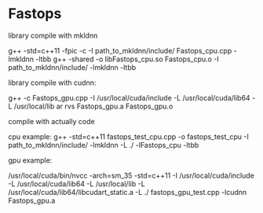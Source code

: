 # Fastops

library compile with mkldnn

g++ -std=c++11 -fpic -c -I path_to_mkldnn/include/ Fastops_cpu.cpp -lmkldnn -ltbb
g++ -shared -o libFastops_cpu.so Fastops_cpu.o -I path_to_mkldnn/include/ -lmkldnn -ltbb

library compile with cudnn:

g++ -c Fastops_gpu.cpp -I /usr/local/cuda/include -L /usr/local/cuda/lib64 -L /usr/local/lib
ar rvs Fastops_gpu.a Fastops_gpu.o

compile with actually code

cpu example:
g++ -std=c++11 fastops_test_cpu.cpp -o fastops_test_cpu -I path_to_mkldnn/include/ -lmkldnn  -L ./ -lFastops_cpu -ltbb

gpu example:

/usr/local/cuda/bin/nvcc -arch=sm_35 -std=c++11 -I /usr/local/cuda/include -L /usr/local/cuda/lib64 -L /usr/local/lib -L /usr/local/cuda/lib64/libcudart_static.a -L ./ fastops_gpu_test.cpp -lcudnn Fastops_gpu.a



